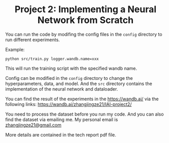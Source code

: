 <div align="center">

# Project 2: Implementing a Neural Network from Scratch

</div>

You can run the code by modifing the config files in the `config` directory to run different experiments.

Example:

```
python src/train.py logger.wandb.name=xxx  
```

This will run the training script with the specified wandb name.

Config can be modified in the `config` directory to change the hyperparameters, data, and model. And the `src` directory contains the implementation of the neural network and dataloader.

You can find the result of the experiments in the https://wandb.ai/ via the following links: https://wandb.ai/zhangjingze21/IAI-project2/

You need to process the dataset before you run my code. And you can also find the dataset via emailing me. My personal email is zhangjingze21@gmail.com

More details are contained in the tech report pdf file.
